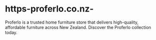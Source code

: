 # https-proferlo.co.nz-
Proferlo is a trusted home furniture store that delivers high-quality, affordable furniture across New Zealand. Discover the Proferlo collection today.
